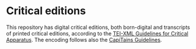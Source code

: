 # Critical editions

This repository has digital critical editions, both born-digital and transcripts of printed critical editions, according to the [TEI-XML Guidelines for Critical Apparatus](http://www.tei-c.org/release/doc/tei-p5-doc/en/html/TC.html). The encoding follows also the [CapiTains Guidelines](http://capitains.org/pages/guidelines.html).
